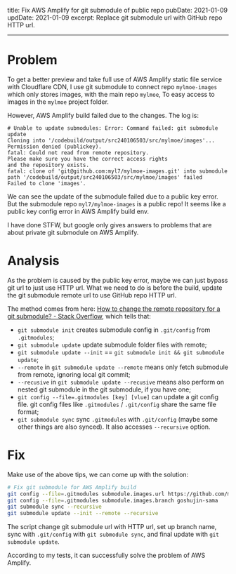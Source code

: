 title: Fix AWS Amplify for git submodule of public repo
pubDate: 2021-01-09
updDate: 2021-01-09
excerpt: Replace git submodule url with GitHub repo HTTP url.

---

# Problem

To get a better preview and take full use of AWS Amplify static file service with Cloudflare CDN,
I use git submodule to connect repo `mylmoe-images` which only stores images, with the main repo `mylmoe`,
To easy access to images in the `mylmoe` project folder.

However, AWS Amplify build failed due to the changes.
The log is:

```log
# Unable to update submodules: Error: Command failed: git submodule update
Cloning into '/codebuild/output/src240106503/src/mylmoe/images'...
Permission denied (publickey).
fatal: Could not read from remote repository.
Please make sure you have the correct access rights
and the repository exists.
fatal: clone of 'git@github.com:myl7/mylmoe-images.git' into submodule path '/codebuild/output/src240106503/src/mylmoe/images' failed
Failed to clone 'images'.
```

We can see the update of the submodule failed due to a public key error.
But the submodule repo `myl7/mylmoe-images` is a public repo!
It seems like a public key config error in AWS Amplify build env.

I have done STFW, but google only gives answers to problems that are about private git submodule on AWS Amplify.

# Analysis

As the problem is caused by the public key error, maybe we can just bypass git url to just use HTTP url.
What we need to do is before the build, update the git submodule remote url to use GitHub repo HTTP url.

The method comes from here:
[How to change the remote repository for a git submodule? - Stack Overflow](https://stackoverflow.com/questions/913701/how-to-change-the-remote-repository-for-a-git-submodule),
which tells that:

- `git submodule init` creates submodule config in `.git/config` from `.gitmodules`;
- `git submodule update` update submodule folder files with remote;
- `git submodule update --init` == `git submodule init && git submodule update`;
- `--remote` in `git submodule update --remote` means only fetch submodule from remote, ignoring local git commit;
- `--recusive` in `git submodule update --recusive` means also perform on nested git submodule in the git submodule, if you have one;
- `git config --file=.gitmodules [key] [vlue]` can update a git config file. git config files like `.gitmodules` / `.git/config` share the same file format;
- `git submodule sync` sync `.gitmodules` with `.git/config` (maybe some other things are also synced). It also accesses `--recursive` option.

# Fix

Make use of the above tips, we can come up with the solution:

```bash
# Fix git submodule for AWS Amplify build
git config --file=.gitmodules submodule.images.url https://github.com/myl7/mylmoe-images
git config --file=.gitmodules submodule.images.branch goshujin-sama
git submodule sync --recursive
git submodule update --init --remote --recursive
```

The script change git submodule url with HTTP url, set up branch name, sync with `.git/config` with `git submodule sync`,
and final update with `git submodule update`.

According to my tests, it can successfully solve the problem of AWS Amplify.
